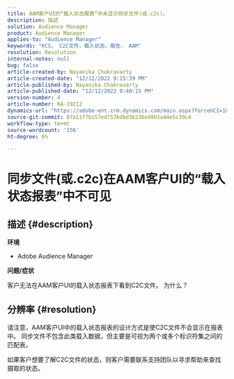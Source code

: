 ```yaml
---
title: AAM客户UI的“载入状态报表”中未显示同步文件(或.c2c)。
description: 描述
solution: Audience Manager
product: Audience Manager
applies-to: "Audience Manager"
keywords: "KCS， C2C文件，载入状态，报告， AAM"
resolution: Resolution
internal-notes: null
bug: false
article-created-by: Nayanika Chakravarty
article-created-date: "12/12/2022 9:15:39 PM"
article-published-by: Nayanika Chakravarty
article-published-date: "12/12/2022 9:40:15 PM"
version-number: 4
article-number: KA-19212
dynamics-url: "https://adobe-ent.crm.dynamics.com/main.aspx?forceUCI=1&pagetype=entityrecord&etn=knowledgearticle&id=b082b21e-627a-ed11-81ac-6045bd006b25"
source-git-commit: 87a11f7b157ed757bdbd3b236e49b1a44e5c39c4
workflow-type: tm+mt
source-wordcount: '156'
ht-degree: 6%

---
```


# 同步文件(或.c2c)在AAM客户UI的“载入状态报表”中不可见

## 描述 {#description}


<b>环境</b>

- Adobe Audience Manager

<b>问题/症状</b>

客户无法在AAM客户UI的载入状态报表下看到C2C文件。 为什么？


## 分辨率 {#resolution}


请注意，AAM客户UI中的载入状态报表的设计方式是使C2C文件不会显示在报表中。 同步文件不包含此类载入数据，但主要是可视为两个或多个标识符集之间的匹配表。

如果客户想要了解C2C文件的状态，则客户需要联系支持团队以寻求帮助来查找摄取的状态。
